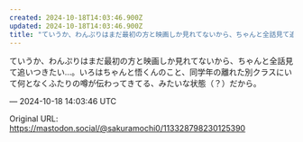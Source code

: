 ```yaml
---
created: 2024-10-18T14:03:46.900Z
updated: 2024-10-18T14:03:46.900Z
title: "ていうか、わんぷりはまだ最初の方と映画しか見れてないから、ちゃんと全話見て追いつ[...]"
---
```


<p>ていうか、わんぷりはまだ最初の方と映画しか見れてないから、ちゃんと全話見て追いつきたい…。いろはちゃんと悟くんのこと、同学年の離れた別クラスにいて何となくふたりの噂が伝わってきてる、みたいな状態（？）だから。</p>

&mdash; 2024-10-18 14:03:46 UTC

Original URL: https://mastodon.social/@sakuramochi0/113328798230125390
